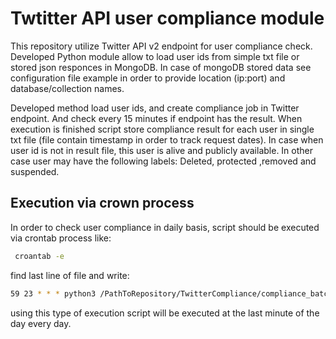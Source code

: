 # Twtitter API user compliance module

This repository utilize Twitter API v2 endpoint for user compliance check. 
Developed Python module allow to load user ids from simple txt file or stored json responces in MongoDB. 
In case of mongoDB stored data see configuration file example in order to provide location (ip:port) and database/collection names.


Developed method load user ids, and create compliance job in Twitter endpoint. 
And check every 15 minutes if endpoint has the result. 
When execution is finished script store compliance result for each user in single txt file (file contain timestamp in order to track request dates). 
In case when user id is not in result file, this user is alive and publicly available. 
In other case user may have the following labels: Deleted, protected ,removed and suspended.

## Execution via crown process

In order to check user compliance in daily basis, script should be executed via crontab process like:
```bash
 croantab -e 
```
find last line of file and write:
```bash
59 23 * * * python3 /PathToRepository/TwitterCompliance/compliance_batch.py >> /PathToRepository/TwitterCompliance/logs.txt 2>&1
```

using this type of execution script will be executed at the last minute of the day every day.
